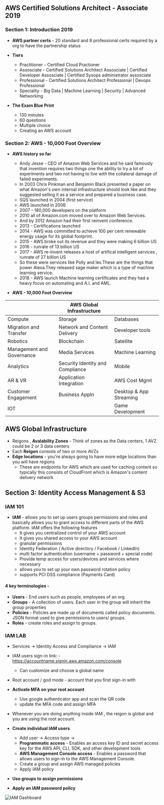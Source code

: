 ## AWS Certified Solutions Architect - Associate 2019
### Section 1: Introduction 2019

* **AWS partner certs** - 20 standard and 8 professional certs required by a org to have the partnership status
* **Tiers**
  * Practitioner - Certified Cloud Practioner 
  * Assosciate - Certified Solutions Architect Assosciate | Certified Developer Assosciate | Certified Sysops administrator assosciate
  * Professional - Certified Solutions Architect Professional | Devops Professional 
  * Speciality - Big Data | Machine Learning | Security | Advanced Networking

* **The Exam Blue Print**
  * 130 minutes
  * 60 questions 
  * Multiple choice
  * Creating an AWS account 

### Section 2: AWS - 10,000 Foot Overview

* **AWS history so far**
  * Andy Jesse - CEO of Amazon Web Services and he said famously that invention requires two things one the ability to try a lot of experiments and two not having to live with the collateral damage of failed experiments.
  * In 2003 Chris Pinkman and Benjamin Black presented a paper on what Amazon's own internal infrastructure should look like and they suggested selling it as a service and prepared a business case.
  * SQS launched in 2004 (first service)
  * AWS launched in 2006 
  * 2007 - 180,000 developers on the platform
  * 2010 all of Amazon.com moved over to Amazon Web Services.
  * And by 2012 Amazon had their first reinvent conference.
  * 2013 - Certifications launched
  * 2014 - AWS was committed to achieve 100 per cent renewable energy usage for its global footprint.
  * 2015  - AWS broke out its revenue and they were making 6 billion US
  * 2016 - runrate of 13 billion US
  * 2017 - AWS re-invent releases a host of artifical intelligent services , runrate of 27 billion US
  * So these were services like Polly and lex.These are the things that power Alexa.They released sage maker which is a type of machine learning service.
  * 2018 - AWS launch Machine learning certificates and they had a heavy focus on automating and A.I. and AML.
  
 * **AWS - 10,000 Foot Overview**

|                        | AWS Global Infrastructure                    |                           | 
|------------------------|----------------------------------------------|---------------------------|
| Compute                | Storage                                      | Databases                 |
| Migration and Transfer | Network and Content Delivery | Developer tools | 
| Robotics | Blockchain | Satellite | 
| Management and Governance | Media Services | Machine Learning | 
| Analytics | Security Identity and Compliance | Mobile |
| AR & VR | Application Integration | AWS Cost Mgmt |
| Customer Engagement | Business Appln | Desktop & App Streaming |
| IOT |  | Game Development |

## AWS Global Infrastructure
* Reigons , **Avalability Zones** - Think of zones as the Data centers, 1 AVZ could be 2 or 3 data centers
* Each **Reigon** consists of two or more AVZs
* **Edge locations** - you're always going to have more edge locations than you will have regions
  * These are endpoints for AWS which are used for caching content so typically this consists of CloudFront which is Amazon's content delivery network 
    
##  Section 3: Identity Access Management & S3

### IAM 101

* **IAM** - allows you to set up users groups permissions and roles and basically allows you to grant access to different parts of
the AWS platform. IAM offers the following features 
  * It gives you centralized control of your AWS account 
  * It gives you shared access to your AWS account 
  * granular permissions
  * Identity Federation ( Active directory / Facebook / LinkedIn)
  * multi factor authentication (username + password + special code)
  * Provide temp access for users/devices and services where necessary
  * allows you to set up your own password rotation policy 
  * supports PCI DSS compliance (Payments Card)
  
#### 4 key terminologies - 
  * **Users** - End users such as people, employees of an org
  * **Groups** - A collection of users. Each user in the group will inherit the group properties
  * **Policies** - Policies are made up of documents called policy documents. JSON format used to give permissions to users/ groups.
  * **Roles** - create roles and assign to groups.
  
 ### IAM LAB
 
 * Services -> Identity Access and Compliance -> IAM
 * IAM users sign-in link: - https://accountname.signin.aws.amazon.com/console
   * Can customize and choose a global name
 * Root account / god mode - account that you first sign-in with 
 * **Activate MFA on your root account**
   * Use google authenticator app and scan the QR code 
   * update the MFA code and assign MFA
 * Whenever you are doing anything inside IAM , the reigon is global and you are using the root account.
 
 * **Create individual IAM users**
   * Add user -> Access type -> 
   * **Programmatic access** - Enables an access key ID and secret access key for the AWS API, CLI, SDK, and other development tools
   * **AWS Management Console access** - Enables a password that allows users to sign-in to the AWS Management Console.
   * Create a group and assign AWS managed policies
   * Apply IAM policy
 * **Use groups to assign permissions**
 * **Apply an IAM password policy**

![IAM Dashboard](https://user-images.githubusercontent.com/8856857/61251611-538e0b00-a79e-11e9-8eef-ffd406943de9.PNG)

